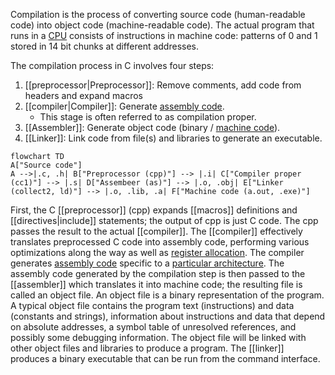 Compilation is the process of converting source code (human-readable code) into object code (machine-readable code). The actual program that runs in a [CPU](https://en.wikipedia.org/wiki/Central_processing_unit) consists of instructions in machine code: patterns of 0 and 1 stored in 14 bit chunks at different addresses.

The compilation process in C involves four steps:
1. [[preprocessor|Preprocessor]]: Remove comments, add code from headers and expand macros
2. [[compiler|Compiler]]: Generate [assembly code](https://en.wikipedia.org/wiki/Assembly_language).
	- This stage is often referred to as compilation proper.
3. [[Assembler]]: Generate object code (binary / [machine code](https://en.wikipedia.org/wiki/Machine_code)).
4. [[Linker]]: Link code from file(s) and libraries to generate an executable.

```mermaid
flowchart TD
A["Source code"]
A -->|.c, .h| B["Preprocessor (cpp)"] --> |.i| C["Compiler proper (cc1)"] --> |.s| D["Assembeer (as)"] --> |.o, .obj| E["Linker (collect2, ld)"] --> |.o, .lib, .a| F["Machine code (a.out, .exe)"]
```

First, the C [[preprocessor]] (cpp) expands [[macros]] definitions and [[directives|include]] statements; the output of cpp is just C code. The cpp passes the result to the actual [[compiler]]. The [[compiler]] effectively translates preprocessed C code into assembly code, performing various optimizations along the way as well as [register allocation](https://en.wikipedia.org/wiki/Register_allocation#:~:text=In%20compiler%20optimization%2C%20register%20allocation,limited%20number%20of%20processor%20registers.). The compiler generates [assembly code](https://en.wikipedia.org/wiki/Assembly_language) specific to a [particular architecture](https://en.wikipedia.org/wiki/Computer_architecture). The assembly code generated by the compilation step is then passed to the [[assembler]] which translates it into machine code; the resulting file is called an object file. An object file is a binary representation of the program. A typical object file contains the program text (instructions) and data (constants and strings), information about instructions and data that depend on absolute addresses, a symbol table of unresolved references, and possibly some debugging information. The object file will be linked with other object files and libraries to produce a program. The [[linker]] produces a binary executable that can be run from the command interface.
